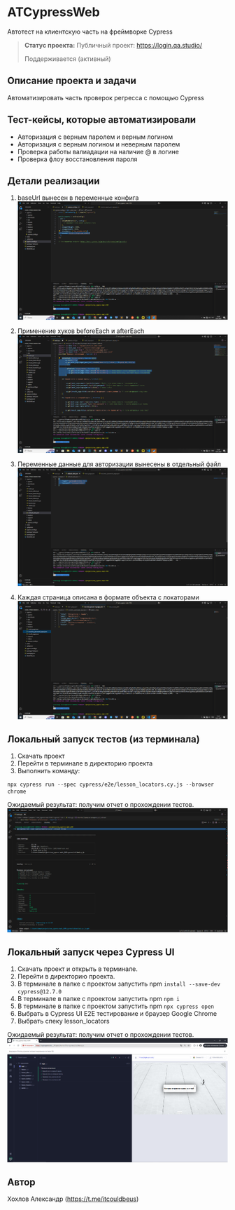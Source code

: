 # ATCypressWeb
Автотест на клиентскую часть на фреймворке Cypress

> **Статус проекта:**
> Публичный проект: https://login.qa.studio/
> 
>  Поддерживается (активный) 

## Описание проекта и задачи
Автоматизировать часть проверок регресса с помощью Cypress

## Тест-кейсы, которые автоматизировали
* Авторизация с верным паролем и верным логином
* Авторизация c верным логином и неверным паролем
* Проверка работы валиадации на наличие @ в логине
* Проверка флоу восстановления пароля

## Детали реализации

1. baseUrl вынесен в переменные конфига
![image](https://raw.githubusercontent.com/KendrickKalmar/ATCypressWeb/refs/heads/main/2025-01-10_21-28-45.png)

2. Применение хуков beforeEach и afterEach
![image](https://raw.githubusercontent.com/KendrickKalmar/ATCypressWeb/refs/heads/main/2025-01-10_21-30-55.png)

3. Переменные данные для авторизации вынесены в отдельный файл
![image](https://raw.githubusercontent.com/KendrickKalmar/ATCypressWeb/refs/heads/main/2025-01-10_21-31-50.png)

4. Каждая страница описана в формате объекта с локаторами
![image](https://raw.githubusercontent.com/KendrickKalmar/ATCypressWeb/refs/heads/main/2025-01-10_21-32-29.png)

## Локальный запуск тестов (из терминала)
1. Скачать проект
2. Перейти в терминале в директорию проекта
2. Выполнить команду:
```
npx cypress run --spec cypress/e2e/lesson_locators.cy.js --browser chrome
```
Ожидаемый результат: получим отчет о прохождении тестов.
![image](https://raw.githubusercontent.com/KendrickKalmar/ATCypressWeb/refs/heads/main/2025-01-11_03-09-20.png)


## Локальный запуск через Cypress UI
1. Скачать проект и открыть в терминале.
2. Перейти в директорию проекта.
3. В терминале в папке с проектом запустить npm `install --save-dev cypress@12.7.0`
4. В терминале в папке с проектом запустить npm `npm i`
5. В терминале в папке с проектом запустить npm `npx cypress open`
6. Выбрать в Cypress UI E2E тестирование и браузер Google Chrome
7. Выбрать спеку lesson_locators

Ожидаемый результат: получим отчет о прохождении тестов.
![image](https://raw.githubusercontent.com/KendrickKalmar/ATCypressWeb/refs/heads/main/2025-01-11_03-11-09.png)


## Автор

Хохлов Александр (https://t.me/itcouldbeus)
